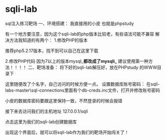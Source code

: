 # sqli-lab
sql注入练习靶场
一、环境搭建：
我直接用的小皮 也就是phpstudy

有一个地方要注意，因为这个sqli-lab的php版本比较老，有些语法可能不兼容
解决方法我知道的有两个：
1.修改PHP的版本

推荐php5.2.17版本，找不到可以自己在这里下载

2.修改PHP代码
因为7以上的版本mysql_**都改成了mysqli_**
建议使用第一种方法！！！！
二、靶场准备：
将下好的sqli-lab解压好，放在PHPstudy 的WWW目录下

这里随便改了个名字，自己访问的时候方便一点。
设置数据库账号密码：
在sqli-labs-master\sql-connections里面有个db-creds.inc文件，打开并修改账号密码


小皮的数据库密码要跟这里保持一致，不然登录的时候会报错

接下来去访问我们的主机地址  127.0.0.1/sqli

点击这里为我们的sqli-lab创建数据库

出现这个界面后，就可以将sqli-lab作为我们的靶场开始闯关了！ 
